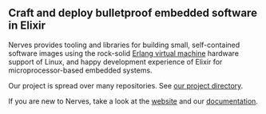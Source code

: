 ## Craft and deploy bulletproof embedded software in Elixir

Nerves provides tooling and libraries for building small, self-contained
software images using the rock-solid [Erlang virtual
machine](https://www.erlang.org/) hardware support of Linux, and happy
development experience of Elixir for microprocessor-based embedded systems.

Our project is spread over many repositories. See [our project
directory](https://github.com/nerves-project/nerves#nerves-projects).

If you are new to Nerves, take a look at the
[website](https://nerves-project.org) and our
[documentation](https://hexdocs.pm/nerves/).

